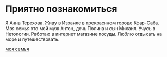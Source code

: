 # Приятно познакомиться 

Я Анна Терехова.
Живу в Израиле в прекраснном городе Кфар-Саба.
Моя семья это мой муж Антон, дочь Полина и сын Михаил.
Учусь в Нетологии.
Работаю в интернет магазине посуды.
Люблю отдыхать на море и путешествовать.

[моя семья](../../../../../../c:/Users/nurat/OneDrive/%D7%A9%D7%95%D7%9C%D7%97%D7%9F%20%D7%94%D7%A2%D7%91%D7%95%D7%93%D7%94/NEW/73859-kartinki-na-temu-semja.html)